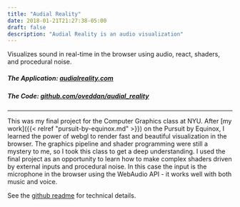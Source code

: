 ```yaml
---
title: "Audial Reality"
date: 2018-01-21T21:27:38-05:00
draft: false
description: "Audial Reality is an audio visualization"
---
```


Visualizes sound in real-time in the browser using audio, react, shaders, and procedural noise.
<!--more-->

##### The Application: [audialreality.com](https://audialreality.com/)
##### The Code: [github.com/oveddan/audial_reality](https://github.com/oveddan/audial_reality)

---

This was my final project for the Computer Graphics class at NYU.  After [my work]({{< relref "pursuit-by-equinox.md" >}}) on the Pursuit by Equinox,
I learned the power of webgl to render fast and beautiful visualization in the browser. The graphics pipeline and shader programming were 
still a mystery to me, so I took this class to get a deep understanding.  I used the final project as an opportunity to learn how to make
complex shaders driven by external inputs and procedural noise.  In this case the input is the microphone in the browser using the WebAudio API - it works well with
both music and voice.

See the [github readme](https://github.com/oveddan/audial_reality/blob/master/README.md) for technical details.
